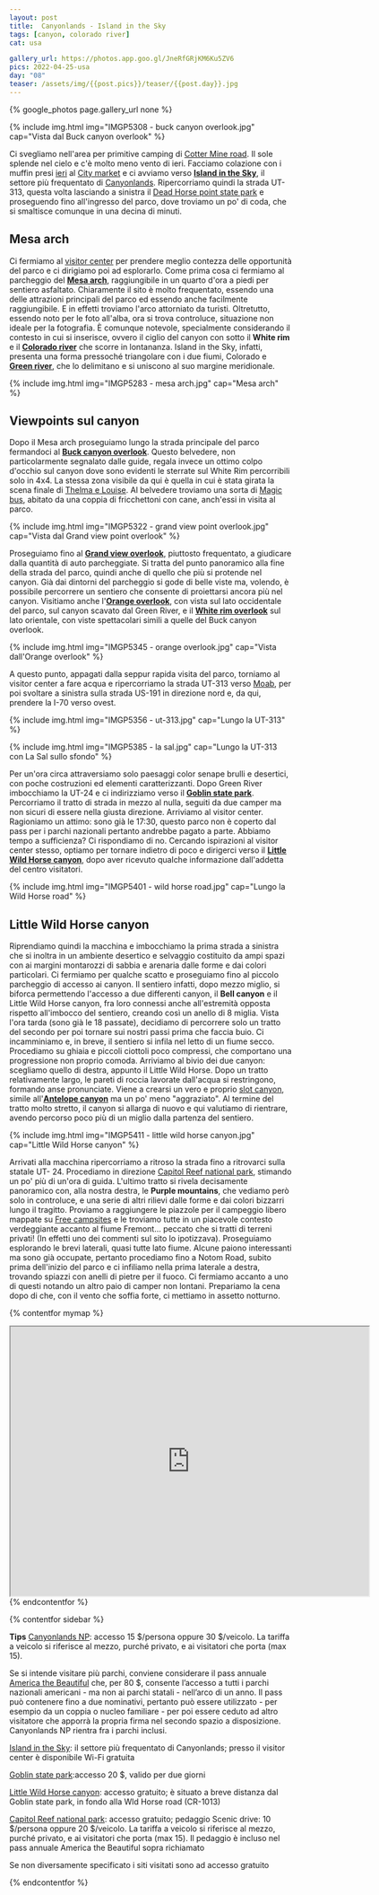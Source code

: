 ```yaml
---
layout: post
title:  Canyonlands - Island in the Sky
tags: [canyon, colorado river]
cat: usa

gallery_url: https://photos.app.goo.gl/JneRfGRjKM6Ku5ZV6
pics: 2022-04-25-usa
day: "08"
teaser: /assets/img/{{post.pics}}/teaser/{{post.day}}.jpg
---
```


{% google_photos page.gallery_url none %}

{% include img.html img="IMGP5308 - buck canyon overlook.jpg" cap="Vista dal Buck canyon overlook" %}

Ci svegliamo nell'area per primitive camping di [Cotter Mine road](https://freecamps/ites.net/#!158034&query=sitedetails). Il sole splende nel cielo e c'è molto meno vento di ieri. Facciamo colazione con i muffin presi [ieri](https://www.van42.com/2022/05/01/usa_07-dead-horse-point.html) al [City market](https://www.citymarket.com/stores/grocery/ut/moab/moab/620/00410?cid=loc_62000410_gmb) e ci avviamo verso [**Island in the Sky**](https://www.nps.gov/cany/planyourvisit/islandinthesky.htm), il settore più frequentato di [Canyonlands](https://www.nps.gov/cany/index.htm). Ripercorriamo quindi la strada UT-313, questa volta lasciando a sinistra il [Dead Horse point state park](https://www.discovermoab.com/dead-horse-point-state-park/) e proseguendo fino all'ingresso del parco, dove troviamo un po' di coda, che si smaltisce comunque in una decina di minuti.

## Mesa arch

Ci fermiamo al [visitor center](https://www.nps.gov/cany/planyourvisit/islandinthesky.htm) per prendere meglio contezza delle opportunità del parco e ci dirigiamo poi ad esplorarlo. Come prima cosa ci fermiamo al parcheggio del [**Mesa arch**](https://www.nps.gov/places/mesa-arch.htm), raggiungibile in un quarto d'ora a piedi per sentiero asfaltato. Chiaramente il sito è molto frequentato, essendo una delle attrazioni principali del parco ed essendo anche facilmente raggiungibile. E in effetti troviamo l'arco attorniato da turisti. Oltretutto, essendo noto per le foto all'alba, ora si trova controluce, situazione non ideale per la fotografia. È comunque notevole, specialmente considerando il contesto in cui si inserisce, ovvero il ciglio del canyon con sotto il **White rim** e il [**Colorado river**](https://www.americanrivers.org/river/colorado-river-in-the-grand-canyon/) che scorre in lontananza. Island in the Sky, infatti, presenta una forma pressoché triangolare con i due fiumi, Colorado e [**Green river**](https://en.wikipedia.org/wiki/Green_River_(Colorado_River_tributary)), che lo delimitano e si uniscono al suo margine meridionale. 

{% include img.html img="IMGP5283 - mesa arch.jpg" cap="Mesa arch" %}
## Viewpoints sul canyon

Dopo il Mesa arch proseguiamo lungo la strada principale del parco fermandoci al [**Buck canyon overlook**](https://www.nps.gov/places/buck-canyon-overlook.htm). Questo belvedere, non particolarmente segnalato dalle guide, regala invece un ottimo colpo d'occhio sul canyon dove sono evidenti le sterrate sul White Rim percorribili solo in 4x4. La stessa zona visibile da qui è quella in cui è stata girata la scena finale di [Thelma e Louise](https://it.wikipedia.org/wiki/Thelma_%26_Louise). Al belvedere troviamo una sorta di [Magic bus](http://www.mountainblog.it/redazionale/alaska-magic-bus-descritto-krakauer-rimosso-dallo-stampede-trail/), abitato da una coppia di fricchettoni con cane, anch'essi in visita al parco.

{% include img.html img="IMGP5322 - grand view point overlook.jpg" cap="Vista dal Grand view point overlook" %}

Proseguiamo fino al [**Grand view overlook**](https://www.nps.gov/places/grand-view-point.htm), piuttosto frequentato, a giudicare dalla quantità di auto parcheggiate. Si tratta del punto panoramico alla fine della strada del parco, quindi anche di quello che più si protende nel canyon. Già dai dintorni del parcheggio si gode di belle viste ma, volendo, è possibile percorrere un sentiero che consente di proiettarsi ancora più nel canyon. Visitiamo anche l'[**Orange overlook**](https://www.nps.gov/places/orange-cliffs-overlook.htm), con vista sul lato occidentale del parco, sul canyon scavato dal Green River, e il [**White rim overlook**](https://www.nps.gov/places/white-rim-overlook-trail.htm) sul lato orientale, con viste spettacolari simili a quelle del Buck canyon overlook. 

{% include img.html img="IMGP5345 - orange overlook.jpg" cap="Vista dall'Orange overlook" %}

A questo punto, appagati dalla seppur rapida visita del parco, torniamo al visitor center a fare acqua e ripercorriamo la strada UT-313 verso [Moab](https://www.discovermoab.com/), per poi svoltare a sinistra sulla strada US-191 in direzione nord e, da qui, prendere la I-70 verso ovest.

{% include img.html img="IMGP5356 - ut-313.jpg" cap="Lungo la UT-313" %}

{% include img.html img="IMGP5385 - la sal.jpg" cap="Lungo la UT-313 con La Sal sullo sfondo" %}

Per un'ora circa attraversiamo solo paesaggi color senape brulli e desertici, con poche costruzioni ed elementi caratterizzanti. Dopo Green River imbocchiamo la UT-24 e ci indirizziamo verso il [**Goblin state park**](https://www.utah.com/destinations/state-parks/goblin-valley-state-park/). Percorriamo il tratto di strada in mezzo al nulla, seguiti da due camper ma non sicuri di essere nella giusta direzione. Arriviamo al visitor center. Ragioniamo un attimo: sono già le 17:30, questo parco non è coperto dal pass per i parchi nazionali pertanto andrebbe pagato a parte. Abbiamo tempo a sufficienza? Ci rispondiamo di no. Cercando ispirazioni al visitor center stesso, optiamo per tornare indietro di poco e dirigerci verso il [**Little Wild Horse canyon**](https://www.utah.com/destinations/regions/the-holey-land/little-wild-horse-canyon/), dopo aver ricevuto qualche informazione dall'addetta del centro visitatori. 

{% include img.html img="IMGP5401 - wild horse road.jpg" cap="Lungo la Wild Horse road" %}
## Little Wild Horse canyon

Riprendiamo quindi la macchina e imbocchiamo la prima strada a sinistra che si inoltra in un ambiente desertico e selvaggio costituito da ampi spazi con ai margini montarozzi di sabbia e arenaria dalle forme e dai colori particolari. Ci fermiamo per qualche scatto e proseguiamo fino al piccolo parcheggio di accesso ai canyon. Il sentiero infatti, dopo mezzo miglio, si biforca permettendo l'accesso a due differenti canyon, il **Bell canyon** e il Little Wild Horse canyon, fra loro connessi anche all'estremità opposta rispetto all'imbocco del sentiero, creando così un anello di 8 miglia. Vista l'ora tarda (sono già le 18 passate), decidiamo di percorrere solo un tratto del secondo per poi tornare sui nostri passi prima che faccia buio. Ci incamminiamo e, in breve, il sentiero si infila nel letto di un fiume secco. Procediamo su ghiaia e piccoli ciottoli poco compressi, che comportano una progressione non proprio comoda. Arriviamo al bivio dei due canyon: scegliamo quello di destra, appunto il Little Wild Horse. Dopo un tratto relativamente largo, le pareti di roccia lavorate dall'acqua si restringono, formando anse pronunciate. Viene a crearsi un vero e proprio [slot canyon](https://it.wikipedia.org/wiki/Slot_canyon), simile all'[**Antelope canyon**](https://www.van42.com/2022/04/27/usa_03-antelope.html) ma un po' meno "aggraziato". Al termine del tratto molto stretto, il canyon si allarga di nuovo e qui valutiamo di rientrare, avendo percorso poco più di un miglio dalla partenza del sentiero. 

{% include img.html img="IMGP5411 - little wild horse canyon.jpg" cap="Little Wild Horse canyon" %}

Arrivati alla macchina ripercorriamo a ritroso la strada fino a ritrovarci sulla statale UT- 24. Procediamo in direzione [Capitol Reef national park](https://www.nps.gov/care/index.htm), stimando un po' più di un'ora di guida. L'ultimo tratto si rivela decisamente panoramico con, alla nostra destra, le **Purple mountains**, che vediamo però solo in controluce, e una serie di altri rilievi dalle forme e dai colori bizzarri lungo il tragitto. Proviamo a raggiungere le piazzole per il campeggio libero mappate su [Free campsites](https://freecampsites.net/) e le troviamo tutte in un piacevole contesto verdeggiante accanto al fiume Fremont... peccato che si tratti di terreni privati! (In effetti uno dei commenti sul sito lo ipotizzava). Proseguiamo esplorando le brevi laterali, quasi tutte lato fiume. Alcune paiono interessanti ma sono già occupate, pertanto procediamo fino a Notom Road, subito prima dell'inizio del parco e ci infiliamo nella prima laterale a destra, trovando spiazzi con anelli di pietre per il fuoco. Ci fermiamo accanto a uno di questi notando un altro paio di camper non lontani. Prepariamo la cena dopo di che, con il vento che soffia forte, ci mettiamo in assetto notturno.

{% contentfor mymap %}
<iframe src="https://www.google.com/maps/d/embed?mid=1DWGoEfNH2BLfv8KTb2tK2PFy9nklCX0&ehbc=2E312F" width="640" height="480"></iframe>
{% endcontentfor %}

{% contentfor sidebar %}

**Tips**
[Canyonlands NP](https://www.nps.gov/cany/index.htm): accesso 15 $/persona oppure 30 $/veicolo. La tariffa a veicolo si riferisce al mezzo, purché privato, e ai visitatori che porta (max 15).

Se si intende visitare più parchi, conviene considerare il pass annuale [America the Beautiful](https://www.nps.gov/planyourvisit/passes.htm) che, per 80 $, consente l’accesso a tutti i parchi nazionali americani - ma non ai parchi statali - nell’arco di un anno. Il pass può contenere fino a due nominativi, pertanto può essere utilizzato - per esempio da un coppia o nucleo familiare - per poi essere ceduto ad altro visitatore che apporrà la propria firma nel secondo spazio a disposizione. Canyonlands NP rientra fra i parchi inclusi.

[Island in the Sky](https://www.nps.gov/cany/planyourvisit/islandinthesky.htm): il settore più frequentato di Canyonlands; presso il visitor center è disponibile Wi-Fi gratuita

[Goblin state park](https://www.utah.com/destinations/state-parks/goblin-valley-state-park/):accesso 20 $, valido per due giorni

[Little Wild Horse canyon](https://www.utah.com/destinations/regions/the-holey-land/little-wild-horse-canyon/): accesso gratuito; è situato a breve distanza dal Goblin state park, in fondo alla Wld Horse road (CR-1013)

[Capitol Reef national park](https://www.nps.gov/care/index.htm): accesso gratuito; pedaggio Scenic drive: 10 $/persona oppure 20 $/veicolo. La tariffa a veicolo si riferisce al mezzo, purché privato, e ai visitatori che porta (max 15). Il pedaggio è incluso nel pass annuale America the Beautiful sopra richiamato

Se non diversamente specificato i siti visitati sono ad accesso gratuito

{% endcontentfor %}